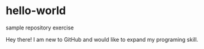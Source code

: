 # hello-world
sample repository exercise

Hey there! I am new to GitHub and would like to expand my programing skill.
